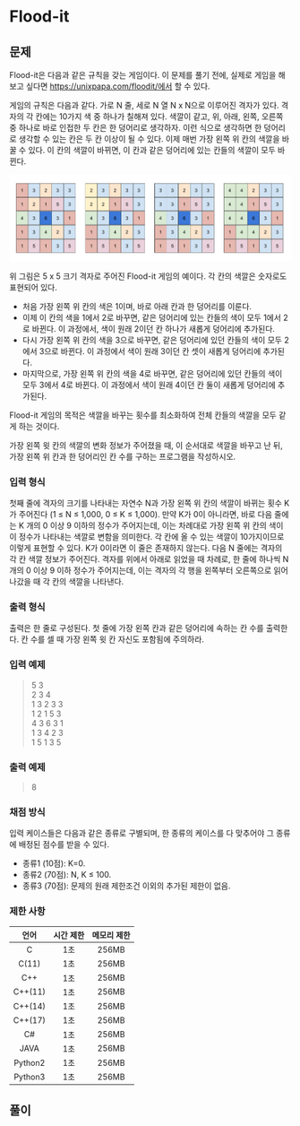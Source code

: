 # Flood-it
## 문제
Flood-it은 다음과 같은 규칙을 갖는 게임이다. 이 문제를 풀기 전에, 실제로 게임을 해보고 싶다면 https://unixpapa.com/floodit/에서 할 수 있다.  

게임의 규칙은 다음과 같다. 가로 N 줄, 세로 N 열 N x N으로 이루어진 격자가 있다. 격자의 각 칸에는 10가지 색 중 하나가 칠해져 있다. 색깔이 같고, 위, 아래, 왼쪽, 오른쪽 중 하나로 바로 인접한 두 칸은 한 덩어리로 생각하자. 이런 식으로 생각하면 한 덩어리로 생각할 수 있는 칸은 두 칸 이상이 될 수 있다. 이제 매번 가장 왼쪽 위 칸의 색깔을 바꿀 수 있다. 이 칸의 색깔이 바뀌면, 이 칸과 같은 덩어리에 있는 칸들의 색깔이 모두 바뀐다.

![Flood-it](./img/flood-it.png)

위 그림은 5 x 5 크기 격자로 주어진 Flood-it 게임의 예이다. 각 칸의 색깔은 숫자로도 표현되어 있다.  

* 처음 가장 왼쪽 위 칸의 색은 1이며, 바로 아래 칸과 한 덩어리를 이룬다.  
* 이제 이 칸의 색을 1에서 2로 바꾸면, 같은 덩어리에 있는 칸들의 색이 모두 1에서 2로 바뀐다. 이 과정에서, 색이 원래 2이던 칸 하나가 새롭게 덩어리에 추가된다.  
* 다시 가장 왼쪽 위 칸의 색을 3으로 바꾸면, 같은 덩어리에 있던 칸들의 색이 모두 2에서 3으로 바뀐다. 이 과정에서 색이 원래 3이던 칸 셋이 새롭게 덩어리에 추가된다.  
* 마지막으로, 가장 왼쪽 위 칸의 색을 4로 바꾸면, 같은 덩어리에 있던 칸들의 색이 모두 3에서 4로 바뀐다. 이 과정에서 색이 원래 4이던 칸 둘이 새롭게 덩어리에 추가된다.  

Flood-it 게임의 목적은 색깔을 바꾸는 횟수를 최소화하여 전체 칸들의 색깔을 모두 같게 하는 것이다.  

가장 왼쪽 윗 칸의 색깔의 변화 정보가 주어졌을 때, 이 순서대로 색깔을 바꾸고 난 뒤, 가장 왼쪽 위 칸과 한 덩어리인 칸 수를 구하는 프로그램을 작성하시오.

### 입력 형식
첫째 줄에 격자의 크기를 나타내는 자연수 N과 가장 왼쪽 위 칸의 색깔이 바뀌는 횟수 K가 주어진다 (1 ≤ N ≤ 1,000, 0 ≤ K ≤ 1,000). 만약 K가 0이 아니라면, 바로 다음 줄에는 K 개의 0 이상 9 이하의 정수가 주어지는데, 이는 차례대로 가장 왼쪽 위 칸의 색이 이 정수가 나타내는 색깔로 변함을 의미한다. 각 칸에 올 수 있는 색깔이 10가지이므로 이렇게 표현할 수 있다. K가 0이라면 이 줄은 존재하지 않는다. 다음 N 줄에는 격자의 각 칸 색깔 정보가 주어진다. 격자를 위에서 아래로 읽었을 때 차례로, 한 줄에 하나씩 N개의 0 이상 9 이하 정수가 주어지는데, 이는 격자의 각 행을 왼쪽부터 오른쪽으로 읽어나갔을 때 각 칸의 색깔을 나타낸다.

### 출력 형식
출력은 한 줄로 구성된다. 첫 줄에 가장 왼쪽 칸과 같은 덩어리에 속하는 칸 수를 출력한다. 칸 수를 셀 때 가장 왼쪽 윗 칸 자신도 포함됨에 주의하라.

### 입력 예제
> 5 3  
> 2 3 4  
> 1 3 2 3 3  
> 1 2 1 5 3  
> 4 3 6 3 1  
> 1 3 4 2 3  
> 1 5 1 3 5   

### 출력 예제
> 8

### 채점 방식
입력 케이스들은 다음과 같은 종류로 구별되며, 한 종류의 케이스를 다 맞추어야 그 종류에 배정된 점수를 받을 수 있다.  

* 종류1 (10점): K=0.
* 종류2 (70점): N, K ≤ 100.
* 종류3 (70점): 문제의 원래 제한조건 이외의 추가된 제한이 없음.

### 제한 사항
|     언어     |  시간 제한   | 메모리 제한  |
|:------------:|:------------:|:------------:|
|       C      |      1초     |    256MB     |
|     C(11)    |      1초     |    256MB     |
|      C++     |      1초     |    256MB     |
|    C++(11)   |      1초     |    256MB     |
|    C++(14)   |      1초     |    256MB     |
|    C++(17)   |      1초     |    256MB     |
|      C#      |      1초     |    256MB     |
|     JAVA     |      1초     |    256MB     |
|    Python2   |      1초     |    256MB     |
|    Python3   |      1초     |    256MB     |

## 풀이
